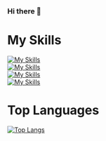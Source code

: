 ### Hi there 👋

# My Skills

[![My Skills](https://skillicons.dev/icons?i=go,ts,js,ruby,graphql)](https://skillicons.dev)
<br>
[![My Skills](https://skillicons.dev/icons?i=nodejs,express,rails,react,nextjs,styledcomponents,jest,apollo)](https://skillicons.dev)
<br>
[![My Skills](https://skillicons.dev/icons?i=mysql,prisma)](https://skillicons.dev)
<br>
[![My Skills](https://skillicons.dev/icons?i=aws,docker,git,github,githubactions,figma,idea)](https://skillicons.dev)

# Top Languages
[![Top Langs](https://github-readme-stats.vercel.app/api/top-langs/?username=Fiddler25&layout=compact)](https://github.com/anuraghazra/github-readme-stats)
